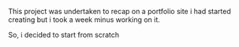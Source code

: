 This project was undertaken to recap on a portfolio site i had started creating but i took a week minus working on it.

So, i decided to start from scratch
